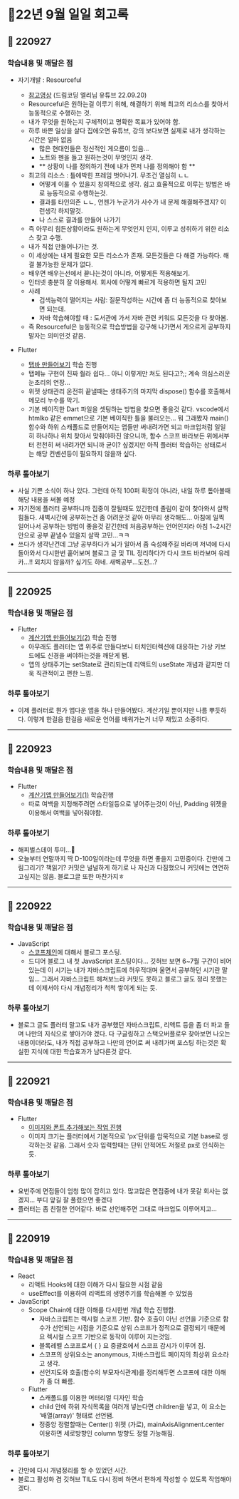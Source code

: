 # 🔅22년 9월 일일 회고록

## 🐤 220927
### 학습내용 및 깨달은 점
- 자기개발 : Resourceful
  - [참고영상](https://youtu.be/Cl84bjVp5TI) (드림코딩 엘리님 유튜브 22.09.20)
  - Resourceful은 원하는걸 이루기 위해, 해결하기 위해 최고의 리소스를 찾아서 능동적으로 수행하는 것.
  - 내가 무엇을 원하는지 구체적이고 명확한 목표가 있어야 함.
  - 하루 바쁜 일상을 살다 집에오면 유튜브, 강의 보다보면 실제로 내가 생각하는 시간은 얼마 없음
    - 많은 현대인들은 정신적인 게으름이 있음...
    - 노트와 펜을 들고 원하는것이 무엇인지 생각.
    - ** 상황이 나를 정의하기 전에 내가 먼저 나를 정의해야 함 **
  - 최고의 리소스 : 틀에박힌 프레임 벗어나기. 무조건 열심히 ㄴㄴ
    - 어떻게 이룰 수 있을지 창의적으로 생각. 쉽고 효율적으로 이루는 방법은 바로 능동적으로 수행하는것.
    - 결과를 타인의존 ㄴㄴ, 언젠가 누군가가 사수가 내 문제 해결해주겠지? 이런생각 하지말것.
    - 나 스스로 결과를 만들어 나가기
  - 즉 아무리 힘든상황이라도 원하는게 무엇인지 인지, 이루고 성취하기 위한 리소스 찾고 수행.
  - 내가 직접 만들어나가는 것.
  - 이 세상에는 내게 필요한 모든 리소스가 존재. 모든것들은 다 해결 가능하다. 해결 불가능한 문제가 없다.
  - 배우면 배우는선에서 끝나는것이 아니라, 어떻게든 적용해보기.
  - 인터넷 충분히 잘 이용해서. 회사에 어떻게 빠르게 적용하면 될지 고민 
  - 사례
    - 검색능력이 떨어지는 사람: 질문작성하는 시간에 좀 더 능동적으로 찾아보면 되는데.
    - 자바 학습해야할 때 : 도서관에 가서 자바 관련 키워드 모든것을 다 찾아봄.
  - 즉 Resourceful은 능동적으로 학습방법을 강구해 나가면서 게으르게 공부하지 말자는 의미인것 같음.

- Flutter
  - [탭바 만들어보기](https://ryungom.tistory.com/103) 학습 진행
  - 탭메뉴 구현이 진짜 줠라 쉽다... 아니 이렇게만 쳐도 된다고?;; 계속 의심스러운 눈초리의 연장...
  - 위젯 상태관리 온전히 끝낼때는 생태주기의 마지막 dispose() 함수를 호출해서 메모리 누수를 막기.
  - 기본 베이직한 Dart 파일을 셋팅하는 방법을 찾으면 좋을것 같다. vscode에서 htmlko 같은 emmet으로 기본 베이직한 틀을 불러오는... 뭐 그래봤자 main() 함수와 하위 스캐폴드로 만들어지는 앱들만 써내려가면 되고 마크업처럼 일일히 하나하나 위치 찾아서 맞춰야하진 않으니까, 함수 스코프 바라보든 위에서부터 천천히 써 내려가면 되니까 굳이? 싶겠지만 아직 플러터 학습하는 상태로서는 해당 컨벤션등이 필요하지 않을까 싶다.

### 하루 톺아보기
- 사실 기쁜 소식이 하나 있다. 그런데 아직 100퍼 확정이 아니라, 내일 하루 톺아볼때 해당 내용을 써볼 예정
- 자기전에 플러터 공부하니까 집중이 잘될때도 있긴한데 졸림이 같이 찾아와서 살짝 힘들다. 새벽시간에 공부하는건 좀 어려운것 같아 아무리 생각해도... 아침에 일찍 일어나서 공부하는 방법이 좋을것 같긴한데 처음공부하는 언어인지라 아침 1~2시간 안으로 공부 끝낼수 있을지 살짝 고민...ㅋㅋ
- 쓰다가 생각난건데 그냥 공부하다가 뇌가 알아서 좀 숙성해주길 바라며 저녁에 다시 돌아와서 다시한번 훝어보며 블로그 글 및 TIL 정리하다가 다시 코드 바라보며 유레카...!! 외치지 않을까? 싶기도 하네. 새벽공부...도전...?
---


## 🐤 220925
### 학습내용 및 깨달은 점
- Flutter
  - [계산기앱 만들어보기(2)](https://ryungom.tistory.com/102) 학습 진행
  - 아무래도 플러터는 앱 위주로 만들다보니 터치인터렉션에 대응하는 가상 키보드에도 신경을 써야하는것을 깨닫게 됌.
  - 앱의 상태주기는 setState로 관리되는데 리액트의 useState 개념과 같지만 더욱 직관적이고 편한 느낌.

### 하루 톺아보기
  - 이제 플러터로 뭔가 앱다운 앱을 하나 만들어봤다. 계산기일 뿐이지만 나름 뿌듯하다. 이렇게 한걸음 한걸음 새로운 언어를 배워가는거 너무 재밌고 소중하다.

---
## 🐤 220923
### 학습내용 및 깨달은 점
- Flutter
  - [계산기앱 만들어보기(1)](https://ryungom.tistory.com/101) 학습진행
  - 따로 여백을 지정해주려면 스타일등으로 넣어주는것이 아닌, Padding 위젯을 이용해서 여백을 넣어줘야함.

### 하루 톺아보기
- 해피벌스데이 투미...🌈 
- 오늘부터 연말까지 딱 D-100일이라는데 무엇을 하면 좋을지 고민중이다. 간만에 그림그리기? 책읽기? 커밋은 널널하게 하기로 나 자신과 다짐했으니 커밋에는 연연하고싶지는 않음. 블로그글 또한 마찬가지ㅎ
---

## 🐤 220922
### 학습내용 및 깨달은 점
- JavaScript
  - [스코프체인](https://ryungom.tistory.com/100)에 대해서 블로그 포스팅.
  - 드디어 블로그 내 첫 JavaScript 포스팅이다... 깃허브 보면 6~7월 구간이 비어있는데 이 시기는 내가 자바스크립트에 허우적대며 울면서 공부하던 시기란 말임... 그래서 자바스크립트 헤쳐보느라 커밋도 못하고 블로그 글도 정리 못했는데 이제서야 다시 개념정리가 척척 쌓이게 되는 듯.

### 하루 톺아보기
- 블로그 글도 플러터 말고도 내가 공부했던 자바스크립트, 리액트 등을 좀 더 파고 들며 나만의 지식으로 쌓아가야 겠다. 다 구글링하고 스택오버플로우 찾아보면 나오는 내용이더라도, 내가 직접 공부하고 나만의 언어로 써 내려가며 포스팅 하는것은 확실한 지식에 대한 학습효과가 남다른것 같다.
---

## 🐤 220921
### 학습내용 및 깨달은 점
- Flutter
  - [이미지와 폰트 추가해보는 작업 진행](https://ryungom.tistory.com/99)
  - 이미지 크기는 플러터에서 기본적으로 'px'단위를 암묵적으로 기본 base로 생각하는것 같음. 그래서 숫자 입력할때는 단위 안적어도 저절로 px로 인식하는듯.
### 하루 톺아보기
 - 요번주에 면접들이 엄청 많이 잡히고 있다. 많고많은 면접중에 내가 못갈 회사는 없겠지... 부디 앞길 잘 풀렸으면 좋겠다
 - 플러터는 좀 친절한 언어같다. 바로 선언해주면 그대로 마크업도 이루어지고...
---

## 🐤 220919
### 학습내용 및 깨달은 점
- React
  - 리액트 Hooks에 대한 이해가 다시 필요한 시점 같음
  - useEffect를 이용하여 리액트의 생명주기를 학습해볼 수 있었음
- JavaScript
  - Scope Chain에 대한 이해를 다시한번 개념 학습 진행함.
    - 자바스크립트는 렉시컬 스코프 기반. 함수 호출이 아닌 선언을 기준으로 함수가 선언되는 시점을 기준으로 상위 스코프가 정적으로 결정되기 때문에 요 렉시컬 스코프 기반으로 동작이 이루어 지는것임.
    - 블록레벨 스코프로서 { } 요 중괄호에서 스코프 감시가 이루어 짐.
    - 스코프의 상위요소는 anonymous, 자바스크립트 페이지의 최상위 요소라고 생각.
    - 선언지도와 호출(함수의 부모자식관계)를 정리해두면 스코프에 대한 이해가 좀 더 빠름.
  - Flutter
    - 스캐폴드를 이용한 머터리얼 디자인 학습
    - child 안에 하위 자식목록을 여러개 넣는다면 children을 넣고, 이 요소는 '배열(array)' 형태로 선언됌.
    - 정중앙 정렬할때는 Center() 위젯 (가로), mainAxisAlignment.center 이용하면 세로방향인 column 방향도 정렬 가능해짐.
### 하루 톺아보기
- 간만에 다시 개념정리를 할 수 있었던 시간.
- 블로그 활성화 겸 깃허브 TIL도 다시 정비 하면서 편하게 작성할 수 있도록 작업해야겠다.
